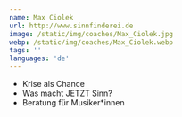 ```yaml
---
name: Max Ciolek
url: http://www.sinnfinderei.de
image: /static/img/coaches/Max_Ciolek.jpg
webp: /static/img/coaches/Max_Ciolek.webp
tags: ''
languages: 'de'
---
```


<ul><li>Krise als Chance</li><li>Was macht JETZT Sinn?</li><li>Beratung für Musiker*innen</li></ul>
